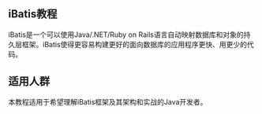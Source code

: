 ## iBatis教程 ##
iBatis是一个可以使用Java/.NET/Ruby on Rails语言自动映射数据库和对象的持久层框架。iBatis使得更容易构建更好的面向数据库的应用程序更快、用更少的代码。

## 适用人群 ##
本教程适用于希望理解iBatis框架及其架构和实战的Java开发者。
   
